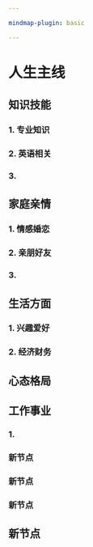 ```yaml
---

mindmap-plugin: basic

---
```


# 人生主线

## 知识技能

### 1. 专业知识

### 2. 英语相关

### 3.

## 家庭亲情

### 1. 情感婚恋

### 2. 亲朋好友

### 3.

## 生活方面

### 1. 兴趣爱好

### 2. 经济财务

## 心态格局

## 工作事业

### 1.

### 新节点

### 新节点

### 新节点

## 新节点